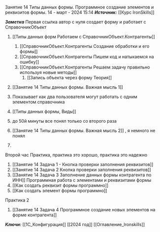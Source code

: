 
Занятие 14 Типы данных формы. Программное создание элементов и реквизитов формы.
 14 - март - 2024  15:14 
***Источник:***  [[Курс IronSkills]] 

***Заметка*** 
Первая ссылка автор с нуля создает форму и работает с СправочникОбъект
1. [[Типы данных форм Работаем с СправочникОбъект.Контрагенты]]
	1. [[СправочникОбъект.Контрагенты Создание обработки и его формы]]
	2. [[СправочникОбъект.Контрагенты Пишем код и натыкаемся на ошибку]]
	3. [[СправочникОбъект.Контрагенты Решаем задачу правильно используя новые методы]]
		1. [[Запись объекта через форму Теория]]


2. [[Занятие 14 Типы данных формы. Важная мысль 1]]
3. Показывает как два пользователя могут работать с одним элементом справочника
4. [[Типы данных формы, Виды]]
5. до 50й минуты все понял только со второго раза
6. [[Занятие 14 Типы данных формы. Важная мысль 2]] , я немного не понял
7. 
Второй час
Практика, практика это хорошо, практика это надежно
1. [[Занятие 14 Задача 1 - Кнопка проверки заполнения реквизитов]]
2. [[Занятие 14 Задача 2 Кнопка проверки заполнения реквизитов]]
3. [[Занятие 14 Задача 3 Заполнение данных формы контрагента по ИНН]]
Программная работа с элементами и реквизитами формы
1. [[Как создать реквизит формы программно]]
2. [[Как создать элемент формы программно]]

Практика 2
1.  [[Занятие 14 Задача 4 Программное создание новых элементов на форме контрагента]]

***Ключи:*** [[1С_Конфигурация]] [[2024 год]]  [[Оглавление_Ironskills]]
